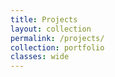 ```yaml
---
title: Projects
layout: collection
permalink: /projects/
collection: portfolio
classes: wide
---
```

